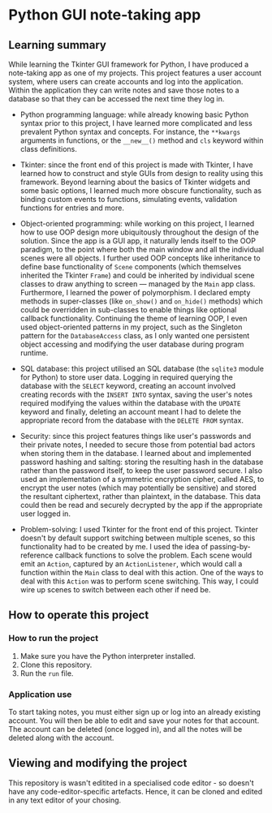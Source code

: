 # Python GUI note-taking app

## Learning summary

While learning the Tkinter GUI framework for Python, I have produced a note-taking app as one of my projects. This project features a user account system, where users can create accounts and log into the application. Within the application they can write notes and save those notes to a database so that they can be accessed the next time they log in.

* Python programming language: while already knowing basic Python syntax prior to this project, I have learned more complicated and less prevalent Python syntax and concepts. For instance, the `**kwargs` arguments in functions, or the `__new__()` method and `cls` keyword within class definitions.

* Tkinter: since the front end of this project is made with Tkinter, I have learned how to construct and style GUIs from design to reality using this framework. Beyond learning about the basics of Tkinter widgets and some basic options, I learned much more obscure functionality, such as binding custom events to functions, simulating events, validation functions for entries and more.

* Object-oriented programming: while working on this project, I learned how to use OOP design more ubiquitously throughout the design of the solution. Since the app is a GUI app, it naturally lends itself to the OOP paradigm, to the point where both the main window and all the individual scenes were all objects. I further used OOP concepts like inheritance to define base functionality of `Scene` components (which themselves inherited the Tkinter `Frame`) and could be inherited by individual scene classes to draw anything to screen — managed by the `Main` app class. Furthermore, I learned the power of polymorphism. I declared empty methods in super-classes (like `on_show()` and `on_hide()` methods) which could be overridden in sub-classes to enable things like optional callback functionality. Continuing the theme of learning OOP, I even used object-oriented patterns in my project, such as the Singleton pattern for the `DatabaseAccess` class, as I only wanted one persistent object accessing and modifying the user database during program runtime.

* SQL database: this project utilised an SQL database (the `sqlite3` module for Python) to store user data. Logging in required querying the database with the `SELECT` keyword, creating an account involved creating records with the  `INSERT INTO` syntax, saving the user's notes required modifying the values within the database with the `UPDATE` keyword and finally, deleting an account meant I had to delete the appropriate record from the database with the `DELETE FROM` syntax.

* Security: since this project features things like user's passwords and their private notes, I needed to secure those from potential bad actors when storing them in the database. I learned about and implemented password hashing and salting: storing the resulting hash in the database rather than the password itself, to keep the user password secure. I also used an implementation of a symmetric encryption cipher, called AES, to encrypt the user notes (which may potentially be sensitive) and stored the resultant ciphertext, rather than plaintext,  in the database. This data could then be read and securely decrypted by the app if the appropriate user logged in.

* Problem-solving: I used Tkinter for the front end of this project. Tkinter doesn't by default support switching between multiple scenes, so this functionality had to be created by me. I used the idea of passing-by-reference callback functions to solve the problem. Each scene would emit an `Action`, captured by an `ActionListener`, which would call a function within the `Main` class to deal with this action. One of the ways to deal with this `Action` was to perform scene switching. This way, I could wire up scenes to switch between each other if need be.

## How to operate this project

### How to run the project

1. Make sure you have the Python interpreter installed.
2. Clone this repository.
4. Run the `run` file.

### Application use

To start taking notes, you must either sign up or log into an already existing account. You will then be able to edit and save your notes for that account. The account can be deleted (once logged in), and all the notes will be deleted along with the account.

## Viewing and  modifying  the project

This repository is wasn't editited in a specialised code editor - so doesn't have any code-editor-specific artefacts. Hence, it can be cloned and edited in any text editor of your chosing.
